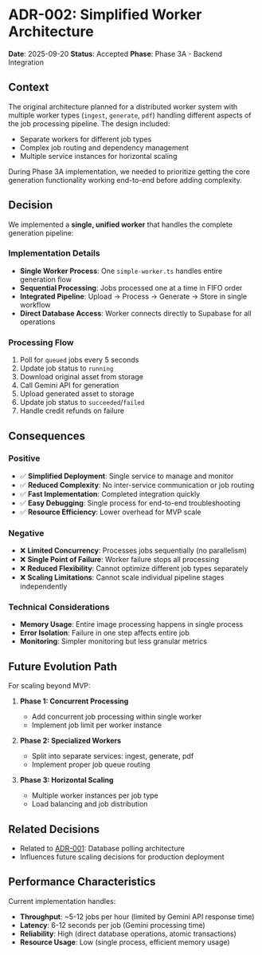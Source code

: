 # ADR-002: Simplified Worker Architecture

**Date**: 2025-09-20
**Status**: Accepted
**Phase**: Phase 3A - Backend Integration

## Context

The original architecture planned for a distributed worker system with multiple worker types (`ingest`, `generate`, `pdf`) handling different aspects of the job processing pipeline. The design included:

- Separate workers for different job types
- Complex job routing and dependency management
- Multiple service instances for horizontal scaling

During Phase 3A implementation, we needed to prioritize getting the core generation functionality working end-to-end before adding complexity.

## Decision

We implemented a **single, unified worker** that handles the complete generation pipeline:

### Implementation Details
- **Single Worker Process**: One `simple-worker.ts` handles entire generation flow
- **Sequential Processing**: Jobs processed one at a time in FIFO order
- **Integrated Pipeline**: Upload → Process → Generate → Store in single workflow
- **Direct Database Access**: Worker connects directly to Supabase for all operations

### Processing Flow
1. Poll for `queued` jobs every 5 seconds
2. Update job status to `running`
3. Download original asset from storage
4. Call Gemini API for generation
5. Upload generated asset to storage
6. Update job status to `succeeded`/`failed`
7. Handle credit refunds on failure

## Consequences

### Positive
- ✅ **Simplified Deployment**: Single service to manage and monitor
- ✅ **Reduced Complexity**: No inter-service communication or job routing
- ✅ **Fast Implementation**: Completed integration quickly
- ✅ **Easy Debugging**: Single process for end-to-end troubleshooting
- ✅ **Resource Efficiency**: Lower overhead for MVP scale

### Negative
- ❌ **Limited Concurrency**: Processes jobs sequentially (no parallelism)
- ❌ **Single Point of Failure**: Worker failure stops all processing
- ❌ **Reduced Flexibility**: Cannot optimize different job types separately
- ❌ **Scaling Limitations**: Cannot scale individual pipeline stages independently

### Technical Considerations
- **Memory Usage**: Entire image processing happens in single process
- **Error Isolation**: Failure in one step affects entire job
- **Monitoring**: Simpler monitoring but less granular metrics

## Future Evolution Path

For scaling beyond MVP:

1. **Phase 1: Concurrent Processing**
   - Add concurrent job processing within single worker
   - Implement job limit per worker instance

2. **Phase 2: Specialized Workers**
   - Split into separate services: ingest, generate, pdf
   - Implement proper job queue routing

3. **Phase 3: Horizontal Scaling**
   - Multiple worker instances per job type
   - Load balancing and job distribution

## Related Decisions

- Related to [ADR-001](./ADR-001-database-polling-vs-pgboss.md): Database polling architecture
- Influences future scaling decisions for production deployment

## Performance Characteristics

Current implementation handles:
- **Throughput**: ~5-12 jobs per hour (limited by Gemini API response time)
- **Latency**: 6-12 seconds per job (Gemini processing time)
- **Reliability**: High (direct database operations, atomic transactions)
- **Resource Usage**: Low (single process, efficient memory usage)